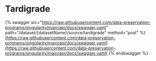 # Tardigrade

{% swagger src="https://raw.githubusercontent.com/data-preservation-programs/singularity/main/api/docs/swagger.yaml" path="/dataset/{datasetName}/source/tardigrade" method="post" %}
[https://raw.githubusercontent.com/data-preservation-programs/singularity/main/api/docs/swagger.yaml](https://raw.githubusercontent.com/data-preservation-programs/singularity/main/api/docs/swagger.yaml)
{% endswagger %}
